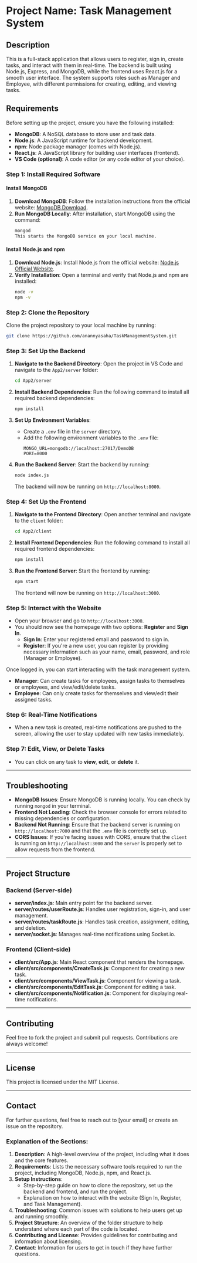 
# Project Name: Task Management System

## Description

This is a full-stack application that allows users to register, sign in, create tasks, and interact with them in real-time. The backend is built using Node.js, Express, and MongoDB, while the frontend uses React.js for a smooth user interface. The system supports roles such as Manager and Employee, with different permissions for creating, editing, and viewing tasks.

## Requirements

Before setting up the project, ensure you have the following installed:

- **MongoDB**: A NoSQL database to store user and task data.
- **Node.js**: A JavaScript runtime for backend development.
- **npm**: Node package manager (comes with Node.js).
- **React.js**: A JavaScript library for building user interfaces (frontend).
- **VS Code (optional)**: A code editor (or any code editor of your choice).

### Step 1: Install Required Software

#### Install MongoDB

1. **Download MongoDB**: Follow the installation instructions from the official website: [MongoDB Download](https://www.mongodb.com/try/download/community).
2. **Run MongoDB Locally**:
   After installation, start MongoDB using the command:
   ```bash
   mongod
   This starts the MongoDB service on your local machine.

#### Install Node.js and npm

1. **Download Node.js**: Install Node.js from the official website: [Node.js Official Website](https://nodejs.org/).
2. **Verify Installation**: Open a terminal and verify that Node.js and npm are installed:
   ```bash
   node -v
   npm -v
   ```

### Step 2: Clone the Repository

Clone the project repository to your local machine by running:
```bash
git clone https://github.com/anannyasaha/TaskManagementSystem.git
```

### Step 3: Set Up the Backend

1. **Navigate to the Backend Directory**:
   Open the project in VS Code and navigate to the `App2/server` folder:
   ```bash
   cd App2/server
   ```

2. **Install Backend Dependencies**:
   Run the following command to install all required backend dependencies:
   ```bash
   npm install
   ```

3. **Set Up Environment Variables**:
   - Create a `.env` file in the `server` directory.
   - Add the following environment variables to the `.env` file:
     ```
     MONGO_URL=mongodb://localhost:27017/DemoDB
     PORT=8000
     ```

4. **Run the Backend Server**:
   Start the backend by running:
   ```bash
   node index.js
   ```

   The backend will now be running on `http://localhost:8000`.

### Step 4: Set Up the Frontend

1. **Navigate to the Frontend Directory**:
   Open another terminal and navigate to the `client` folder:
   ```bash
   cd App2/client
   ```

2. **Install Frontend Dependencies**:
   Run the following command to install all required frontend dependencies:
   ```bash
   npm install
   ```

3. **Run the Frontend Server**:
   Start the frontend by running:
   ```bash
   npm start
   ```

   The frontend will now be running on `http://localhost:3000`.

### Step 5: Interact with the Website

- Open your browser and go to `http://localhost:3000`.
- You should now see the homepage with two options: **Register** and **Sign In**.
  - **Sign In**: Enter your registered email and password to sign in.
  - **Register**: If you're a new user, you can register by providing necessary information such as your name, email, password, and role (Manager or Employee).
  
Once logged in, you can start interacting with the task management system.

- **Manager**: Can create tasks for employees, assign tasks to themselves or employees, and view/edit/delete tasks.
- **Employee**: Can only create tasks for themselves and view/edit their assigned tasks.

### Step 6: Real-Time Notifications

- When a new task is created, real-time notifications are pushed to the screen, allowing the user to stay updated with new tasks immediately.

### Step 7: Edit, View, or Delete Tasks

- You can click on any task to **view**, **edit**, or **delete** it.

---

## Troubleshooting

- **MongoDB Issues**: Ensure MongoDB is running locally. You can check by running `mongod` in your terminal.
- **Frontend Not Loading**: Check the browser console for errors related to missing dependencies or configuration.
- **Backend Not Running**: Ensure that the backend server is running on `http://localhost:7000` and that the `.env` file is correctly set up.
- **CORS Issues**: If you're facing issues with CORS, ensure that the `client` is running on `http://localhost:3000` and the `server` is properly set to allow requests from the frontend.

---

## Project Structure

### Backend (Server-side)
- **server/index.js**: Main entry point for the backend server.
- **server/routes/userRoute.js**: Handles user registration, sign-in, and user management.
- **server/routes/taskRoute.js**: Handles task creation, assignment, editing, and deletion.
- **server/socket.js**: Manages real-time notifications using Socket.io.

### Frontend (Client-side)
- **client/src/App.js**: Main React component that renders the homepage.
- **client/src/components/CreateTask.js**: Component for creating a new task.
- **client/src/components/ViewTask.js**: Component for viewing a task.
- **client/src/components/EditTask.js**: Component for editing a task.
- **client/src/components/Notification.js**: Component for displaying real-time notifications.

---

## Contributing

Feel free to fork the project and submit pull requests. Contributions are always welcome!

---

## License

This project is licensed under the MIT License.

---

## Contact

For further questions, feel free to reach out to [your email] or create an issue on the repository.

### Explanation of the Sections:

1. **Description**: A high-level overview of the project, including what it does and the core features.
2. **Requirements**: Lists the necessary software tools required to run the project, including MongoDB, Node.js, npm, and React.js.
3. **Setup Instructions**:
   - Step-by-step guide on how to clone the repository, set up the backend and frontend, and run the project.
   - Explanation on how to interact with the website (Sign In, Register, and Task Management).
4. **Troubleshooting**: Common issues with solutions to help users get up and running smoothly.
5. **Project Structure**: An overview of the folder structure to help understand where each part of the code is located.
6. **Contributing and License**: Provides guidelines for contributing and information about licensing.
7. **Contact**: Information for users to get in touch if they have further questions.
